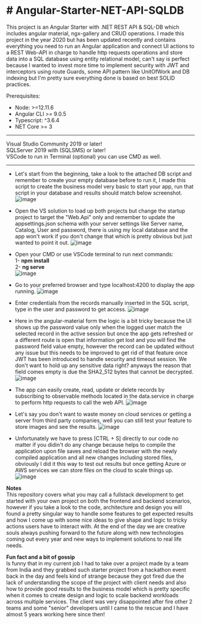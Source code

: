<h1>
  # Angular-Starter-NET-API-SQLDB
</h1>

This project is an Angular Starter with .NET REST API &amp; SQL-DB which includes angular material, ngx-gallery and CRUD operations. I made this project in the year 2020 but has been updated recently and contains everything you need to run an Angular application and connect UI actions to a REST Web-API in charge to handle http requests operations and store data into a SQL database using entity relational model, can't say is perfect because I wanted to invest more time to implement security with JWT and interceptors using route Guards, some API pattern like UnitOfWork and DB indexing but I'm pretty sure everything done is based on best SOLID practices. 

Prerequisites:
- Node: >=12.11.6
- Angular CLI >= 9.0.5
- Typescript: ^3.6.4
- NET Core >= 3

-------------------------------------------------------------------
 Visual Studio Community 2019 or later! <br> 
 SQLServer 2019 with (SQLSMS) or later! <br>
 VSCode to run in Terminal (optional) you can use CMD as well.
 
-------------------------------------------------------------------

 
* Let's start from the beginning, take a look to the attached DB script and remember to create your empty database before to run it, I made this script to create the business model very basic to start your app, run that script in your database and results should match below screenshot.
![image](https://github.com/jassohektor/Angular-Starter-NET-API-SQLDB/assets/168608755/b4e4563d-aab3-4c32-b0aa-0087b89b4244)


* Open the VS solution to load up both projects but change the startup project to target the "Web.Api" only and remember to update the appsettings.json schema with your server settings like Server name, Catalog, User and password, there is using my local database and the app won't work if you don't change that which is pretty obvious but just wanted to point it out. 
![image](https://github.com/jassohektor/Angular-Starter-NET-API/assets/168608755/71143b18-ffc8-4ef1-b8b5-e69e765fa959)

* Open your CMD or use VSCode terminal to run next commands:<br>
  1- **npm install**<br>
  2- **ng serve**<br>
![image](https://github.com/jassohektor/Angular-Starter-NET-API/assets/168608755/386f065b-05f6-45eb-93c1-ba63366e58ea)

* Go to your preferred browser and type localhost:4200 to display the app running. 
![image](https://github.com/jassohektor/Angular-Starter-NET-API/assets/168608755/5b04d9f8-4cf5-4ba2-a71f-1f7c77808df8)

* Enter credentials from the records manually inserted in the SQL script, type in the user and password to get access. 
![image](https://github.com/jassohektor/Angular-Starter-NET-API/assets/168608755/67080ea6-43ae-4bb9-921b-a84cf79c0b9a)

* Here in the angular-material form the logic is a bit tricky because the UI shows up the password value only when the logged user match the selected record in the active session but once the app gets refreshed or a different route is open that information get lost and you will find the password field value empty, however the record can be updated without any issue but this needs to be improved to get rid of that feature once JWT has been introduced to handle security and timeout session. We don't want to hold up any sensitive data right? anyways the reason that field comes empty is due the SHA2_512 bytes that cannot be decrypted.
![image](https://github.com/jassohektor/Angular-Starter-NET-API/assets/168608755/0f00bdd9-c753-4b3d-8eef-b1ededd6869e)

* The app can easily create, read, update or delete records by subscribing to observable methods located in the data.service in charge to perform http requests to call the web API.
![image](https://github.com/jassohektor/Angular-Starter-NET-API/assets/168608755/4ec7ab22-b9d7-4d1f-8629-6b007448f647)

* Let's say you don't want to waste money on cloud services or getting a server from third party companies, well you can still test your feature to store images and see the results.
![image](https://github.com/jassohektor/Angular-Starter-NET-API/assets/168608755/fbf9d44b-7031-4bca-aab0-63032a56bdee)

* Unfortunately we have to press [CTRL + S] directly to our code no matter if you didin't do any change because helps to compile the application upon file saves and reload the browser with the newly compiled application and all new changes including stored files, obviously I did it this way to test out results but once getting Azure or AWS services we can store files on the cloud to scale things up.
![image](https://github.com/jassohektor/Angular-Starter-NET-API/assets/168608755/4822acab-34be-4feb-b6c1-4336fd44ba4b)


**Notes**<br>
This repository covers what you may call a fullstack development to get started with your own project on both the frontend and backend scenarios, however if you take a look to the code, architecture and design you will found a pretty singular way to handle some features to get expected results and how I come up with some nice ideas to give shape and logic to tricky actions users have to interact with. At the end of the day we are creative souls always pushing forward to the future along with new technologies coming out every year and new ways to implement solutions to real life needs.

**Fun fact and a bit of gossip**<br>
Is funny that in my current job I had to take over a project made by a team from India and they grabbed such starter project from a hackathon event back in the day and feels kind of strange because they got fired due the lack of understanding the scope of the project with client needs and also how to provide good results to the business model which is pretty specific when it comes to create design and logic to scale backend workloads across multiple services. The client was very disappointed after fire other 2 teams and some "senior" developers until I came to the rescue and I have almost 5 years working here since then!
